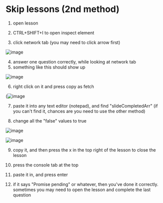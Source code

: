 # Skip lessons (2nd method)
1. open lesson

2. CTRL+SHIFT+I to open inspect element

3. click network tab (you may need to click arrow first)

![image](https://cdn.discordapp.com/attachments/651943340245516292/914032951849779220/unknown.png)


4. answer one question correctly, while looking at network tab
5. something like this should show up

![image](https://cdn.discordapp.com/attachments/651943340245516292/914033958432428123/unknown.png)

6. right click on it and press copy as fetch

(![image](https://cdn.discordapp.com/attachments/651943340245516292/914031560972464158/unknown.png)

7. paste it into any text editor (notepad), and find "slideCompletedArr" (if you can't find it, chances are you need to use the other method)

8. change all the "false" values to true

![image](https://user-images.githubusercontent.com/66990287/143670260-1ae936d9-73d4-4432-af42-b9f5f378530f.png)

![image](https://user-images.githubusercontent.com/66990287/143670282-59955a92-911b-4d1b-a557-cfde4d732ae1.png)

9. copy it, and then press the x in the top right of the lesson to close the lesson

10. press the console tab at the top

11. paste it in, and press enter

12. if it says "Promise pending" or whatever, then you've done it correctly. sometimes you may need to open the lesson and complete the last question
